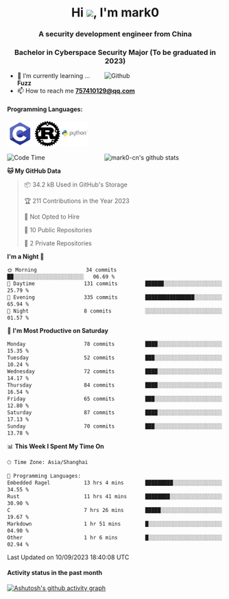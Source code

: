 <h1 align="center">Hi <img src="https://raw.githubusercontent.com/iampavangandhi/iampavangandhi/master/gifs/Hi.gif" width="30px">, I'm mark0</h1>

<h3 align="center">A security development engineer from China</h3>
<h3 align="center">Bachelor in Cyberspace Security Major (To be graduated in 2023)</h3>

<img width="55%" align="right" alt="Github" src="https://raw.githubusercontent.com/onimur/.github/master/.resources/git-header.svg" />

<!-- - 🔭 I’m currently working on **vKarma Webapp** -->
<!-- - 💬 Ask me about ... **Web Develpoment** -->
<!-- - 😄 Employement ... **Open for intern opportunities** -->
<!-- - ⚡ Fun fact ... **Anime**❤ -->
- 🌱 I’m currently learning ... **Fuzz**
- 📫 How to reach me **757410129@qq.com**
<!-- - 📨 Or reach me **757410129@qq.com** -->

<h4>Programming Languages: </h4>
<p align="left">
 <img style="margin: auto;" src="https://raw.githubusercontent.com/sachinverma53121/sachinverma53121/master/icons/c.png" alt=c width="60" height="60"/>
 <img style="margin: auto;" src="https://raw.githubusercontent.com/mark0-cn/blog_img/master/img/202309031232124.png" alt=cplusplus width="60" height="60"/>
 <img style="margin: auto;" src="https://raw.githubusercontent.com/sachinverma53121/sachinverma53121/master/icons/python.png" alt=python width="60" height="60"/>
</p>


<img width="55%" align="right" alt="mark0-cn's github stats" src="https://github-readme-stats.vercel.app/api?username=mark0-cn&show_icons=true&hide_border=true" />

<!--START_SECTION:waka-->
![Code Time](http://img.shields.io/badge/Code%20Time-1%2C246%20hrs%2021%20mins-blue)

**🐱 My GitHub Data** 

> 📦 34.2 kB Used in GitHub's Storage 
 > 
> 🏆 211 Contributions in the Year 2023
 > 
> 🚫 Not Opted to Hire
 > 
> 📜 10 Public Repositories 
 > 
> 🔑 2 Private Repositories 
 > 
**I'm a Night 🦉** 

```text
🌞 Morning                34 commits          ██░░░░░░░░░░░░░░░░░░░░░░░   06.69 % 
🌆 Daytime                131 commits         ██████░░░░░░░░░░░░░░░░░░░   25.79 % 
🌃 Evening                335 commits         ████████████████░░░░░░░░░   65.94 % 
🌙 Night                  8 commits           ░░░░░░░░░░░░░░░░░░░░░░░░░   01.57 % 
```
📅 **I'm Most Productive on Saturday** 

```text
Monday                   78 commits          ████░░░░░░░░░░░░░░░░░░░░░   15.35 % 
Tuesday                  52 commits          ███░░░░░░░░░░░░░░░░░░░░░░   10.24 % 
Wednesday                72 commits          ████░░░░░░░░░░░░░░░░░░░░░   14.17 % 
Thursday                 84 commits          ████░░░░░░░░░░░░░░░░░░░░░   16.54 % 
Friday                   65 commits          ███░░░░░░░░░░░░░░░░░░░░░░   12.80 % 
Saturday                 87 commits          ████░░░░░░░░░░░░░░░░░░░░░   17.13 % 
Sunday                   70 commits          ███░░░░░░░░░░░░░░░░░░░░░░   13.78 % 
```


📊 **This Week I Spent My Time On** 

```text
🕑︎ Time Zone: Asia/Shanghai

💬 Programming Languages: 
Embedded Ragel           13 hrs 4 mins       █████████░░░░░░░░░░░░░░░░   34.55 % 
Rust                     11 hrs 41 mins      ████████░░░░░░░░░░░░░░░░░   30.90 % 
C                        7 hrs 26 mins       █████░░░░░░░░░░░░░░░░░░░░   19.67 % 
Markdown                 1 hr 51 mins        █░░░░░░░░░░░░░░░░░░░░░░░░   04.90 % 
Other                    1 hr 6 mins         █░░░░░░░░░░░░░░░░░░░░░░░░   02.94 % 
```


 Last Updated on 10/09/2023 18:40:08 UTC
<!--END_SECTION:waka-->

<h4>Activity status in the past month</h4>

[![Ashutosh's github activity graph](https://github-readme-activity-graph.vercel.app/graph?username=mark0-cn&theme=dracula)](https://github.com/ashutosh00710/github-readme-activity-graph)

<!--
**mark0-cn/mark0-cn** is a ✨ _special_ ✨ repository because its `README.md` (this file) appears on your GitHub profile.

Here are some ideas to get you started:

- 🔭 I’m currently working on ...
- 🌱 I’m currently learning ...
- 👯 I’m looking to collaborate on ...
- 🤔 I’m looking for help with ...
- 💬 Ask me about ...
- 📫 How to reach me: ...
- 😄 Pronouns: ...
- ⚡ Fun fact: ...
-->
